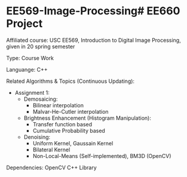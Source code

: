 # EE569-Image-Processing# EE660 Project
Affiliated course: USC EE569, Introduction to Digital Image Processing, given in 20 spring semester

Type: Course Work

Languange: C++

Related Algorithms & Topics (Continuous Updating):
  - Assignment 1:
    - Demosaicing:
      - Bilinear interpolation
      - Malvar-He-Cutler interpolation
    - Brightness Enhancement (Histogram Manipulation):
      - Transfer function based
      - Cumulative Probability based
    - Denoising:
      - Uniform Kernel, Gaussain Kernel
      - Bilateral Kernel
      - Non-Local-Means (Self-implemented), BM3D (OpenCV)


Dependencies:
  OpenCV C++ Library

